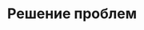 ---
layout: services-list
title: Решение проблем
longtitle: Решение проблем с локальными сетями и интернетом
listtitle: Решение проблем с сетями и интернетом
typePost: net-troubleshoot
typeSection: net
breadcrumbs:
  - name: Услуги
    url: /services/
  - name: Сети и интернет
    url: /services/net/
breadcrumbCurrent: true
banner: /assets/images/upload/sections/net_troubleshoot.jpg
thumbnail: /assets/images/upload/sections/net_troubleshoot-icon.jpg
---